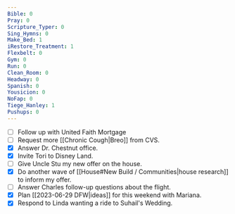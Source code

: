 ```yaml
---
Bible: 0
Pray: 0
Scripture_Typer: 0
Sing_Hymns: 0
Make_Bed: 1
iRestore_Treatment: 1
Flexbelt: 0
Gym: 0
Run: 0
Clean_Room: 0
Headway: 0
Spanish: 0
Yousicion: 0
NoFap: 0
Tiege_Hanley: 1
Pushups: 0
---
```


- [ ] Follow up with United Faith Mortgage
- [ ] Request more [[Chronic Cough|Breo]] from CVS.
- [x] Answer Dr. Chestnut office.
- [x] Invite Tori to Disney Land.
- [ ] Give Uncle Stu my new offer on the house.
- [x] Do another wave of [[House#New Build / Communities|house research]] to inform my offer.
- [ ] Answer Charles follow-up questions about the flight.
- [x] Plan [[2023-06-29 DFW|ideas]] for this weekend with Mariana.
- [x] Respond to Linda wanting a ride to Suhail's Wedding.